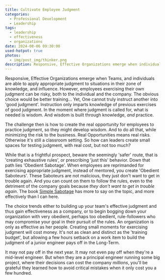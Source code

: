 ```yaml
---
title: Cultivate Employee Judgment
categories:
  - Professional Development
  - Leadership
tags:
  - leadership
  - effectiveness
  - organizations
date: 2024-08-06 09:30:00
used-hotpot: true
photos: 
  - img/post_img/thinker.png
description: Responsive, Effective Organizations emerge when individuals apply good judgment to situations in their zone. But you can't just train 'good judgment'! How then can a leader create real oppotunity foir employees to practice their judgment?
---
```

Responsive, Effective Organizations emerge when Teams, and individuals are able to apply appropriate judgment to situations in their zone of knowledge, and influence.  However, employees exercising their own judgment can be risky, both to the individual and the company.  The obvious choice would be better training... Yet, One cannot truly instruct another into 'good judgment'. Instruction only imparts knowledge of previous exercises of good judgment. In the moment where judgment is called for, what is needed is wisdom. And wisdom is built through knowledge, _and_ practice.

The challenge then is how to create the real opportunity for employees to practice judgment, so they might develop wisdom. And to do all that, while minimizing the risk to the business.  Real Opportunities means real risks. Otherwise it's still a classroom setting.  So how can leaders create small spaces for testing judgment, with real cost, but not too much?

While that is a frightful prospect, beware the seemingly 'safer' route, that is 'creating exhaustive rules', or prescribing 'just this' behavior. Down that path lies 'Obedient Sabotage'. When employees are reprimanded for exercising appropriate judgment, instead of mentored, you create 'Obedient Saboteurs'. These Saboteurs are not malicious, they just don't want to get in trouble again. And you can count on them to follow the rules, even to the detriment of the company goals because *they don't want to get in trouble again*. The book [Simple Sabotage](https://www.amazon.com/Simple-Sabotage-Detecting-Behaviors-Undermine/dp/0062371606) has more to say on the topic, and more effectively than I can here. 

The choice trends either to building up your team's effective judgment and thus gain effectiveness as a company, or to begin bogging down your organization with very obedient, perhaps too obedient, rule-followers who may compromise your goal in their pursuit of the rules. An organization is only as effective as her people. Creating small moments for exercising judgment will cost money. It's not as clean and distinct as the 'training budget', but allowing a few hours setback on a work item to build the judgment of a junior engineer pays off in the Long-Term. 

It may not pay off in the next year. It may not even pay off when they're a mid-level engineer.  But when they are a principal engineer running some big project, where their decisions can cost the company *millions*, you'll be grateful they learned how to avoid critical mistakes when it only cost you a few hundred.